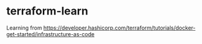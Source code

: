 # terraform-learn
Learning from https://developer.hashicorp.com/terraform/tutorials/docker-get-started/infrastructure-as-code

